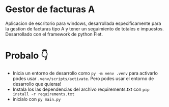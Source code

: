 # Gestor de facturas A

Aplicacion de escritorio para windows, desarrollada especificamente para la gestion de facturas tipo A y tener un seguimiento de totales e impuestos.
Desarrollado con el framework de python Flet.

# Probalo 👇
- Inicia un entorno de desarrollo como ```py -m venv .venv``` para activarlo podes usar ```.venv/scripts/activate```. Pero podes usar el entorno de desarrollo que quieras!
- Instala los las dependencias del archivo requirements.txt con ```pip install -r requirements.txt```
- inicialo con ```py main.py```
